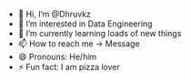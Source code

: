 - 👋 Hi, I’m @Dhruvkz
- 👀 I’m interested in Data Engineering
- 🌱 I’m currently learning loads of new things
- 📫 How to reach me -> Message 
- 😄 Pronouns: He/him
- ⚡ Fun fact: I am pizza lover

<!---
Dhruvkz/Dhruvkz is a ✨ special ✨ repository because its `README.md` (this file) appears on your GitHub profile.
You can click the Preview link to take a look at your changes.
--->
